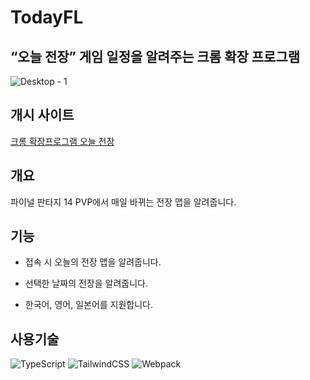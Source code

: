 # TodayFL

## “오늘 전장” 게임 일정을 알려주는 크롬 확장 프로그램
![Desktop - 1](https://user-images.githubusercontent.com/82145837/183815170-80f01209-a17d-44fb-ab47-e1393f89c94a.png)

## 개시 사이트

[크롬 확장프로그램 오늘 전장](https://chrome.google.com/webstore/detail/%EC%98%A4%EB%8A%98-%EC%A0%84%EC%9E%A5/eohfbgfljglffaofibdphglklbeffkig?hl=ko&authuser=0)

## 개요

파이널 판타지 14 PVP에서 매일 바뀌는 전장 맵을 알려줍니다.

## 기능

- 접속 시 오늘의 전장 맵을 알려줍니다.

- 선택한 날짜의 전장을 알려줍니다.

- 한국어, 영어, 일본어를 지원합니다.



## 사용기술

![TypeScript](https://img.shields.io/badge/TypeScript-3178C6.svg?&style=for-the-badge&logo=TypeScript&logoColor=white)
![TailwindCSS](https://img.shields.io/badge/TailwindCSS-06B6D4.svg?&style=for-the-badge&logo=TailwindCSS&logoColor=white)
![Webpack](https://img.shields.io/badge/Webpack-8DD6F9.svg?&style=for-the-badge&logo=Webpack&logoColor=white)
